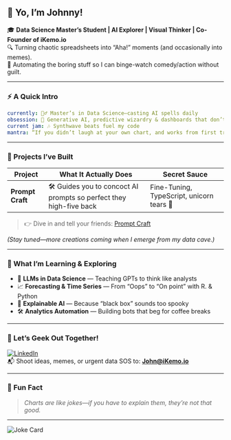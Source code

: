 ## 👋 Yo, I’m Johnny!

🎓 **Data Science Master’s Student | AI Explorer | Visual Thinker | Co-Founder of iKemo.io**  
🔍 Turning chaotic spreadsheets into “Aha!” moments (and occasionally into memes).  
🤖 Automating the boring stuff so I can binge-watch comedy/action without guilt.

---

### ⚡ A Quick Intro
```yaml
currently: 🧙‍♂️ Master’s in Data Science—casting AI spells daily  
obsession: 🎲 Generative AI, predictive wizardry & dashboards that don’t bore you  
current jam: 🎶 Synthwave beats fuel my code  
mantra: “If you didn’t laugh at your own chart, and works from first trial .. you’re doing it wrong.”
```

---

### 🚀 Projects I’ve Built

| Project         | What It Actually Does                                          | Secret Sauce                           |
|-----------------|----------------------------------------------------------------|----------------------------------------|
| **Prompt Craft**| 🛠️ Guides you to concoct AI prompts so perfect they high-five back | Fine-Tuning, TypeScript, unicorn tears 🦄    |

> 👉 Dive in and tell your friends: [Prompt Craft](https://promptcraft.net/)  

*(Stay tuned—more creations coming when I emerge from my data cave.)*

---

### 🧠 What I’m Learning & Exploring

- 🔮 **LLMs in Data Science** — Teaching GPTs to think like analysts  
- 📈 **Forecasting & Time Series** — From “Oops” to “On point” with R. & Python
- 🧬 **Explainable AI** — Because “black box” sounds too spooky  
- 🛠 **Analytics Automation** — Building bots that beg for coffee breaks

---

### 🔗 Let’s Geek Out Together!

[![LinkedIn](https://img.shields.io/badge/LinkedIn-blue?logo=linkedin&style=for-the-badge)](https://www.linkedin.com/in/johnnyrafael/)  
📬 Shoot ideas, memes, or urgent data SOS to: **John@iKemo.io**

---

### 💬 Fun Fact  
> *Charts are like jokes—if you have to explain them, they’re not that good.*  


---

<!-- Joke of the Day -->
![Joke Card](https://readme-jokes.vercel.app/api)

